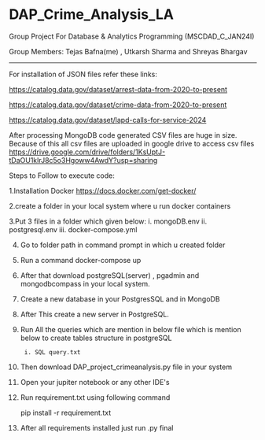 # DAP_Crime_Analysis_LA

Group Project For Database & Analytics Programming (MSCDAD_C_JAN24I)

Group Members: Tejas Bafna(me) , Utkarsh Sharma and Shreyas Bhargav 

*******************************************************************************************************************************************************

For installation of JSON files refer these links:

https://catalog.data.gov/dataset/arrest-data-from-2020-to-present

https://catalog.data.gov/dataset/crime-data-from-2020-to-present

https://catalog.data.gov/dataset/lapd-calls-for-service-2024 

After processing MongoDB code generated CSV files are huge in size. Because of this all csv files are uploaded in google drive to access csv files
https://drive.google.com/drive/folders/1KsUptJ-tDaOU1klrJ8c5o3Hgoww4AwdY?usp=sharing


Steps to Follow to execute code:

1.Installation Docker
https://docs.docker.com/get-docker/

2.create a folder in your local system where u run docker containers

3.Put 3 files in a folder which given below:
  	i. mongoDB.env
 	ii. postgresql.env
	iii. docker-compose.yml

4. Go to folder path in command prompt in which u created folder

5. Run a command
	docker-compose up

6. After that download postgreSQL(server) , pgadmin and mongodbcompass in your local system.

7. Create a new database in your PostgresSQL and in MongoDB

8. After This create a new server in PostgreSQL.
   
9. Run All the queries which are mention in below file which is mention below to create tables structure in postgreSQL

    	i. SQL query.txt

11. Then download DAP_project_crimeanalysis.py file in your system

12. Open your jupiter notebook or any other IDE's

13. Run requirement.txt using following command

	pip install -r requirement.txt

14. After all requirements installed just run .py final

